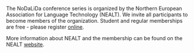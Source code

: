 The NoDaLiDa conference series is organized by the Northern European Association for Language Technology (NEALT). 
We invite all participants to become members of the organization.
Student and regular memberships are free - please register [online](https://nettskjema.no/a/34109#/page/1). 

More information about NEALT and the membership can be found on the NEALT [website](https://tekstlab.uio.no/nealt/index.php/membership/). 
